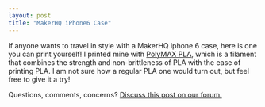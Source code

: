 ```yaml
---
layout: post
title: "MakerHQ iPhone6 Case"
---
```

If anyone wants to travel in style with a MakerHQ iphone 6 case, here is one you can print yourself!
I printed mine with [PolyMAX PLA](http://www.polymaker.com/shop/polymax/), which is a filament that combines the strength and non-brittleness of PLA with the ease
 of printing PLA. I am not sure how a regular PLA one would turn out, but feel free to give it a try!


<script src="https://embed.github.com/view/3d/makerhqsac/makerhqsac.github.io/master/stl/iphone6_logo_case.stl"></script>




Questions, comments, concerns? <a href="http://community.makerhq.org/t/makerhq-iphone6-case/">Discuss this post on our forum.</a>

<div id='discourse-comments'></div>

<script type="text/javascript">
  DiscourseEmbed = { discourseUrl: 'http://community.makerhq.org/',
                     topicId: 45 };

  (function() {
    var d = document.createElement('script'); d.type = 'text/javascript'; d.async = true;
    d.src = DiscourseEmbed.discourseUrl + 'javascripts/embed.js';
    (document.getElementsByTagName('head')[0] || document.getElementsByTagName('body')[0]).appendChild(d);
  })();
</script>
